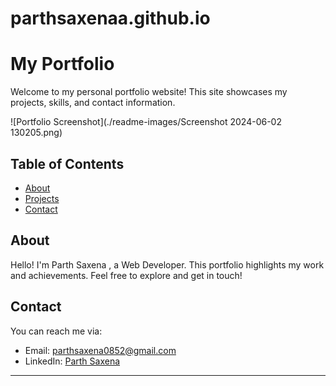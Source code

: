 # parthsaxenaa.github.io
# My Portfolio

Welcome to my personal portfolio website! This site showcases my projects, skills, and contact information.

![Portfolio Screenshot](./readme-images/Screenshot 2024-06-02 130205.png)

## Table of Contents

- [About](#about)
- [Projects](#projects)
- [Contact](#contact)

## About

Hello! I'm Parth Saxena , a Web Developer. This portfolio highlights my work and achievements. Feel free to explore and get in touch!

## Contact

You can reach me via:

- Email: [parthsaxena0852@gmail.com](https://parthsaxena0852@gmail.com)
- LinkedIn: [Parth Saxena](https://www.linkedin.com/in/parth-saxena-1826411ba/)

---
